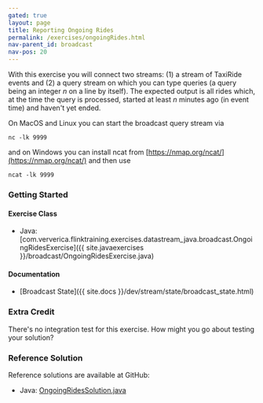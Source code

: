 ```yaml
---
gated: true
layout: page
title: Reporting Ongoing Rides
permalink: /exercises/ongoingRides.html
nav-parent_id: broadcast
nav-pos: 20
---
```


With this exercise you will connect two streams: (1) a stream of TaxiRide events and (2) a query stream on which you can type queries (a query being an integer *n* on a line by itself). The expected output is all rides which, at the time the query is processed, started at least *n* minutes ago (in event time) and haven't yet ended.

On MacOS and Linux you can start the broadcast query stream via

    nc -lk 9999

and on Windows you can install ncat from [https://nmap.org/ncat/](https://nmap.org/ncat/) and then use

    ncat -lk 9999

### Getting Started

#### Exercise Class

- Java: [com.ververica.flinktraining.exercises.datastream_java.broadcast.OngoingRidesExercise]({{ site.javaexercises }}/broadcast/OngoingRidesExercise.java)

#### Documentation

- [Broadcast State]({{ site.docs }}/dev/stream/state/broadcast_state.html)

### Extra Credit

There's no integration test for this exercise. How might you go about testing your solution?

### Reference Solution

Reference solutions are available at GitHub:

- Java: [OngoingRidesSolution.java]({{site.javasolutions}}/broadcast/OngoingRidesSolution.java)
